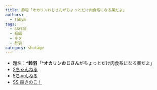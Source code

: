 ```yaml
---
title: 鈴羽「オカリンおじさんがちょっとだけ肉食系になる薬だよ」
authors:
  - Takym
tags:
  - SS作品
  - 短編
  - ネタ
  - 鈴羽
category: shutage
---
```

- 題名：**^鈴羽**「**^オカリンおじさん**がちょっとだけ肉食系になる薬だよ」
- [2ちゃんねる](http://viper.2ch.sc/test/read.cgi/news4vip/1555263900)
- [5ちゃんねる](http://hebi.5ch.net/test/read.cgi/news4vip/1555263900)
- [SS 森きのこ！](http://morikinoko.com/archives/52130141.html)
